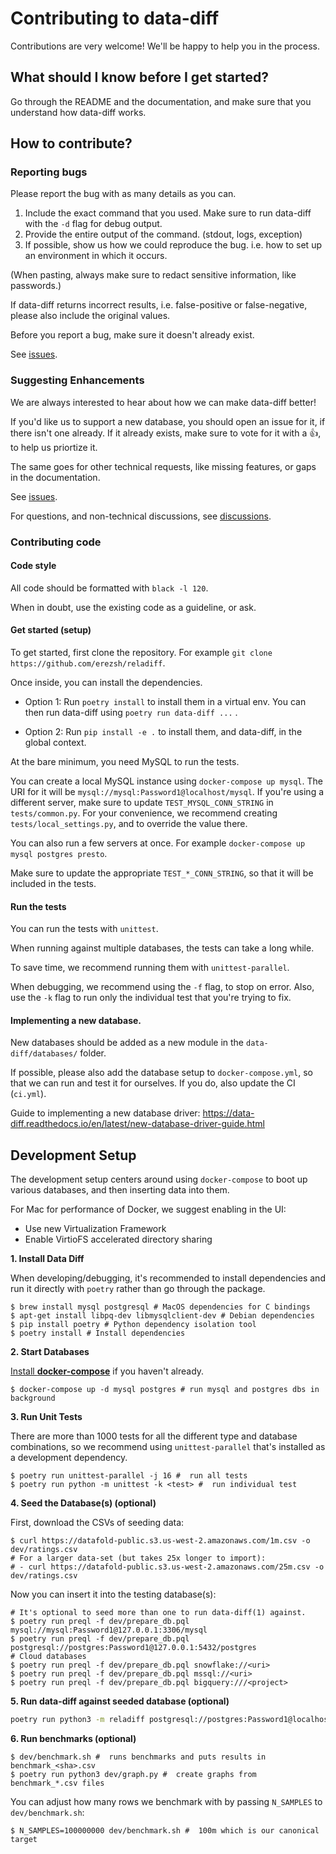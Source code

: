 # Contributing to data-diff

Contributions are very welcome! We'll be happy to help you in the process.

## What should I know before I get started?

Go through the README and the documentation, and make sure that you understand how data-diff works.

## How to contribute?

### Reporting bugs

Please report the bug with as many details as you can.

1. Include the exact command that you used. Make sure to run data-diff with the `-d` flag for debug output.
2. Provide the entire output of the command. (stdout, logs, exception)
3. If possible, show us how we could reproduce the bug. i.e. how to set up an environment in which it occurs.

(When pasting, always make sure to redact sensitive information, like passwords.)

If data-diff returns incorrect results, i.e. false-positive or false-negative, please also include the original values.

Before you report a bug, make sure it doesn't already exist.

See [issues](/erezsh/reladiff/issues/).

### Suggesting Enhancements

We are always interested to hear about how we can make data-diff better!

If you'd like us to support a new database, you should open an issue for it, if there isn't one already. If it already exists, make sure to vote for it with a :thumbsup:, to help us priortize it.

The same goes for other technical requests, like missing features, or gaps in the documentation.

See [issues](/erezsh/reladiff/issues/).

For questions, and non-technical discussions, see [discussions](https://github.com/erezsh/reladiff/discussions).

### Contributing code

#### Code style

All code should be formatted with `black -l 120`.

When in doubt, use the existing code as a guideline, or ask.

#### Get started (setup)

To get started, first clone the repository. For example `git clone https://github.com/erezsh/reladiff`.

Once inside, you can install the dependencies.

- Option 1: Run `poetry install` to install them in a virtual env. You can then run data-diff using `poetry run data-diff ...` .

- Option 2: Run `pip install -e .` to install them, and data-diff, in the global context.

At the bare minimum, you need MySQL to run the tests.

You can create a local MySQL instance using `docker-compose up mysql`. The URI for it will be `mysql://mysql:Password1@localhost/mysql`. If you're using a different server, make sure to update `TEST_MYSQL_CONN_STRING` in `tests/common.py`. For your convenience, we recommend creating `tests/local_settings.py`, and to override the value there.

You can also run a few servers at once. For example `docker-compose up mysql postgres presto`.

Make sure to update the appropriate `TEST_*_CONN_STRING`, so that it will be included in the tests.

#### Run the tests

You can run the tests with `unittest`.

When running against multiple databases, the tests can take a long while.

To save time, we recommend running them with `unittest-parallel`.

When debugging, we recommend using the `-f` flag, to stop on error. Also, use the `-k` flag to run only the individual test that you're trying to fix.

#### Implementing a new database.

New databases should be added as a new module in the `data-diff/databases/` folder.

If possible, please also add the database setup to `docker-compose.yml`, so that we can run and test it for ourselves. If you do, also update the CI (`ci.yml`).

Guide to implementing a new database driver: https://data-diff.readthedocs.io/en/latest/new-database-driver-guide.html

## Development Setup

The development setup centers around using `docker-compose` to boot up various
databases, and then inserting data into them.

For Mac for performance of Docker, we suggest enabling in the UI:

* Use new Virtualization Framework
* Enable VirtioFS accelerated directory sharing

**1. Install Data Diff**

When developing/debugging, it's recommended to install dependencies and run it
directly with `poetry` rather than go through the package.

```
$ brew install mysql postgresql # MacOS dependencies for C bindings
$ apt-get install libpq-dev libmysqlclient-dev # Debian dependencies
$ pip install poetry # Python dependency isolation tool
$ poetry install # Install dependencies
```
**2. Start Databases**

[Install **docker-compose**][docker-compose] if you haven't already.

```shell-session
$ docker-compose up -d mysql postgres # run mysql and postgres dbs in background
```

[docker-compose]: https://docs.docker.com/compose/install/

**3. Run Unit Tests**

There are more than 1000 tests for all the different type and database
combinations, so we recommend using `unittest-parallel` that's installed as a
development dependency.

```shell-session
$ poetry run unittest-parallel -j 16 #  run all tests
$ poetry run python -m unittest -k <test> #  run individual test
```

**4. Seed the Database(s) (optional)**

First, download the CSVs of seeding data:

```shell-session
$ curl https://datafold-public.s3.us-west-2.amazonaws.com/1m.csv -o dev/ratings.csv
# For a larger data-set (but takes 25x longer to import):
# - curl https://datafold-public.s3.us-west-2.amazonaws.com/25m.csv -o dev/ratings.csv
```

Now you can insert it into the testing database(s):

```shell-session
# It's optional to seed more than one to run data-diff(1) against.
$ poetry run preql -f dev/prepare_db.pql mysql://mysql:Password1@127.0.0.1:3306/mysql
$ poetry run preql -f dev/prepare_db.pql postgresql://postgres:Password1@127.0.0.1:5432/postgres
# Cloud databases
$ poetry run preql -f dev/prepare_db.pql snowflake://<uri>
$ poetry run preql -f dev/prepare_db.pql mssql://<uri>
$ poetry run preql -f dev/prepare_db.pql bigquery:///<project>
```

**5. Run **data-diff** against seeded database (optional)**

```bash
poetry run python3 -m reladiff postgresql://postgres:Password1@localhost/postgres rating postgresql://postgres:Password1@localhost/postgres rating_del1 --verbose
```

**6. Run benchmarks (optional)**

```shell-session
$ dev/benchmark.sh #  runs benchmarks and puts results in benchmark_<sha>.csv
$ poetry run python3 dev/graph.py #  create graphs from benchmark_*.csv files
```

You can adjust how many rows we benchmark with by passing `N_SAMPLES` to `dev/benchmark.sh`:

```shell-session
$ N_SAMPLES=100000000 dev/benchmark.sh #  100m which is our canonical target
```

